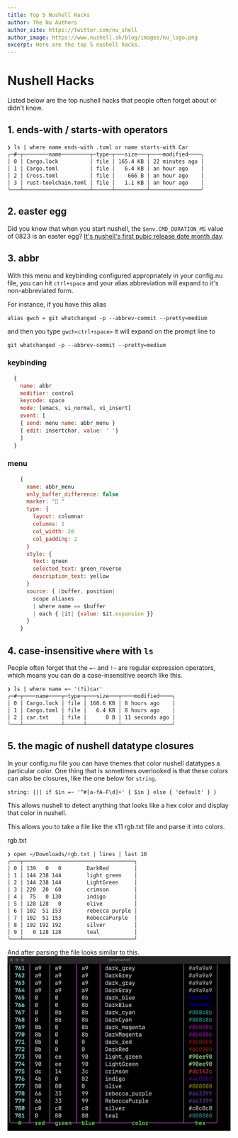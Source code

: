 ```yaml
---
title: Top 5 Nushell Hacks
author: The Nu Authors
author_site: https://twitter.com/nu_shell
author_image: https://www.nushell.sh/blog/images/nu_logo.png
excerpt: Here are the top 5 nushell hacks.
---
```


# Nushell Hacks

Listed below are the top nushell hacks that people often forget about or didn't know.

## 1. ends-with / starts-with operators
```nushell
❯ ls | where name ends-with .toml or name starts-with Car
╭─#─┬────────name─────────┬─type─┬───size───┬────modified────╮
│ 0 │ Cargo.lock          │ file │ 165.4 KB │ 22 minutes ago │
│ 1 │ Cargo.toml          │ file │   6.4 KB │ an hour ago    │
│ 2 │ Cross.toml          │ file │    666 B │ an hour ago    │
│ 3 │ rust-toolchain.toml │ file │   1.1 KB │ an hour ago    │
╰───┴─────────────────────┴──────┴──────────┴────────────────╯
```

## 2. easter egg

Did you know that when you start nushell, the `$env.CMD_DURATION_MS` value of 0823 is an easter egg? [It's nushell's first pubic release date month day](https://github.com/nushell/nushell/releases/tag/0.2.0).

## 3. abbr

With this menu and keybinding configured appropriately in your config.nu file, you can hit `ctrl+space` and your alias abbreviation will expand to it's non-abbreviated form.

For instance, if you have this alias
```nushell
alias gwch = git whatchanged -p --abbrev-commit --pretty=medium
```
and then you type `gwch<ctrl+space>` it will expand on the prompt line to 
```nushell
git whatchanged -p --abbrev-commit --pretty=medium
```

### keybinding
```js
  {
    name: abbr
    modifier: control
    keycode: space
    mode: [emacs, vi_normal, vi_insert]
    event: [
    { send: menu name: abbr_menu }
    { edit: insertchar, value: ' '}
    ]
  }
```
### menu
```js
    {
      name: abbr_menu
      only_buffer_difference: false
      marker: "👀 "
      type: {
        layout: columnar
        columns: 1
        col_width: 20
        col_padding: 2
      }
      style: {
        text: green
        selected_text: green_reverse
        description_text: yellow
      }
      source: { |buffer, position|
        scope aliases
        | where name == $buffer
        | each { |it| {value: $it.expansion }}
      }
    }
```
## 4. case-insensitive `where` with `ls`

People often forget that the `=~` and `!~` are regular expression operators, which means you can do a case-insensitive search like this.

```nushell
❯ ls | where name =~ '(?i)car'
╭─#─┬────name────┬─type─┬───size───┬────modified────╮
│ 0 │ Cargo.lock │ file │ 160.6 KB │ 8 hours ago    │
│ 1 │ Cargo.toml │ file │   6.4 KB │ 8 hours ago    │
│ 2 │ car.txt    │ file │      0 B │ 11 seconds ago │
╰───┴────────────┴──────┴──────────┴────────────────╯
```

## 5. the magic of nushell datatype closures

In your config.nu file you can have themes that color nushell datatypes a particular color. One thing that is sometimes overlooked is that these colors can also be closures, like the one below for `string`.

```nushell
string: {|| if $in =~ '^#[a-fA-F\d]+' { $in } else { 'default' } }
```

This allows nushell to detect anything that looks like a hex color and display that color in nushell.

This allows you to take a file like the x11 rgb.txt file and parse it into colors.

rgb.txt
```nushell
❯ open ~/Downloads/rgb.txt | lines | last 10
╭───┬───────────────────────────────────╮
│ 0 │ 139   0   0        DarkRed        │
│ 1 │ 144 238 144        light green    │
│ 2 │ 144 238 144        LightGreen     │
│ 3 │ 220  20  60        crimson        │
│ 4 │  75   0 130        indigo         │
│ 5 │ 128 128   0        olive          │
│ 6 │ 102  51 153        rebecca purple │
│ 7 │ 102  51 153        RebeccaPurple  │
│ 8 │ 192 192 192        silver         │
│ 9 │   0 128 128        teal           │
╰───┴───────────────────────────────────╯
```
And after parsing the file looks similar to this.
![rgb](../assets/images/nushell_hacks_01.png)